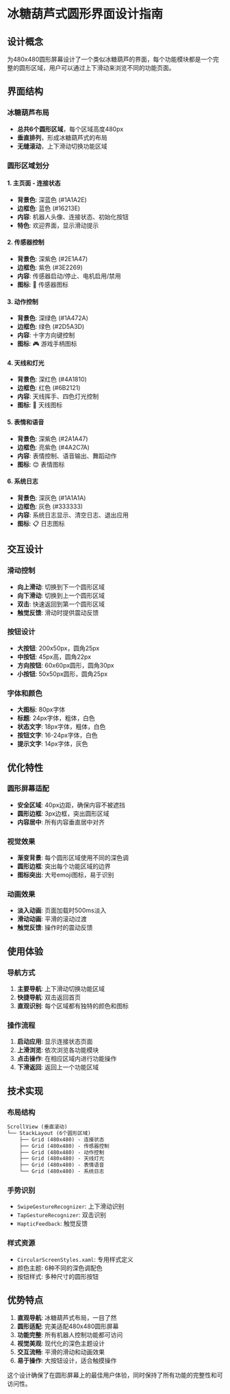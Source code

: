 # 冰糖葫芦式圆形界面设计指南

## 设计概念

为480x480圆形屏幕设计了一个类似冰糖葫芦的界面，每个功能模块都是一个完整的圆形区域，用户可以通过上下滑动来浏览不同的功能页面。

## 界面结构

### 冰糖葫芦布局
- **总共6个圆形区域**，每个区域高度480px
- **垂直排列**，形成冰糖葫芦式的布局
- **无缝滚动**，上下滑动切换功能区域

### 圆形区域划分

#### 1. 主页面 - 连接状态
- **背景色**: 深蓝色 (#1A1A2E)
- **边框色**: 蓝色 (#16213E)
- **内容**: 机器人头像、连接状态、初始化按钮
- **特色**: 欢迎界面，显示滑动提示

#### 2. 传感器控制
- **背景色**: 深紫色 (#2E1A47)
- **边框色**: 紫色 (#3E2269)
- **内容**: 传感器启动/停止、电机启用/禁用
- **图标**: 📡 传感器图标

#### 3. 动作控制
- **背景色**: 深绿色 (#1A472A)
- **边框色**: 绿色 (#2D5A3D)
- **内容**: 十字方向键控制
- **图标**: 🎮 游戏手柄图标

#### 4. 天线和灯光
- **背景色**: 深红色 (#4A1810)
- **边框色**: 红色 (#6B2121)
- **内容**: 天线挥手、四色灯光控制
- **图标**: 📡 天线图标

#### 5. 表情和语音
- **背景色**: 深紫色 (#2A1A47)
- **边框色**: 亮紫色 (#4A2C7A)
- **内容**: 表情控制、语音输出、舞蹈动作
- **图标**: 😊 表情图标

#### 6. 系统日志
- **背景色**: 深灰色 (#1A1A1A)
- **边框色**: 灰色 (#333333)
- **内容**: 系统日志显示、清空日志、退出应用
- **图标**: 📋 日志图标

## 交互设计

### 滑动控制
- **向上滑动**: 切换到下一个圆形区域
- **向下滑动**: 切换到上一个圆形区域
- **双击**: 快速返回到第一个圆形区域
- **触觉反馈**: 滑动时提供震动反馈

### 按钮设计
- **大按钮**: 200x50px，圆角25px
- **中按钮**: 45px高，圆角22px
- **方向按钮**: 60x60px圆形，圆角30px
- **小按钮**: 50x50px圆形，圆角25px

### 字体和颜色
- **大图标**: 80px字体
- **标题**: 24px字体，粗体，白色
- **状态文字**: 18px字体，粗体，白色
- **按钮文字**: 16-24px字体，白色
- **提示文字**: 14px字体，灰色

## 优化特性

### 圆形屏幕适配
- **安全区域**: 40px边距，确保内容不被遮挡
- **圆形边框**: 3px边框，突出圆形区域
- **内容居中**: 所有内容垂直居中对齐

### 视觉效果
- **渐变背景**: 每个圆形区域使用不同的深色调
- **圆形边框**: 突出每个功能区域的边界
- **图标突出**: 大号emoji图标，易于识别

### 动画效果
- **淡入动画**: 页面加载时500ms淡入
- **滑动动画**: 平滑的滚动过渡
- **触觉反馈**: 操作时的震动反馈

## 使用体验

### 导航方式
1. **主要导航**: 上下滑动切换功能区域
2. **快捷导航**: 双击返回首页
3. **直观识别**: 每个区域都有独特的颜色和图标

### 操作流程
1. **启动应用**: 显示连接状态页面
2. **上滑浏览**: 依次浏览各功能模块
3. **点击操作**: 在相应区域内进行功能操作
4. **下滑返回**: 返回上一个功能区域

## 技术实现

### 布局结构
```xml
ScrollView (垂直滚动)
└── StackLayout (6个圆形区域)
    ├── Grid (480x480) - 连接状态
    ├── Grid (480x480) - 传感器控制
    ├── Grid (480x480) - 动作控制
    ├── Grid (480x480) - 天线灯光
    ├── Grid (480x480) - 表情语音
    └── Grid (480x480) - 系统日志
```

### 手势识别
- `SwipeGestureRecognizer`: 上下滑动识别
- `TapGestureRecognizer`: 双击识别
- `HapticFeedback`: 触觉反馈

### 样式资源
- `CircularScreenStyles.xaml`: 专用样式定义
- 颜色主题: 6种不同的深色调配色
- 按钮样式: 多种尺寸的圆形按钮

## 优势特点

1. **直观导航**: 冰糖葫芦式布局，一目了然
2. **圆形适配**: 完美适配480x480圆形屏幕
3. **功能完整**: 所有机器人控制功能都可访问
4. **视觉美观**: 现代化的深色主题设计
5. **交互流畅**: 平滑的滑动和动画效果
6. **易于操作**: 大按钮设计，适合触摸操作

这个设计确保了在圆形屏幕上的最佳用户体验，同时保持了所有功能的完整性和可访问性。
